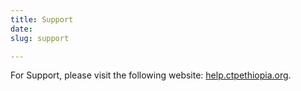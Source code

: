 ```yaml
---
title: Support
date: 
slug: support

---
```

For Support, please visit the following website: [help.ctpethiopia.org](https://help.ctpethiopia.org "Support").